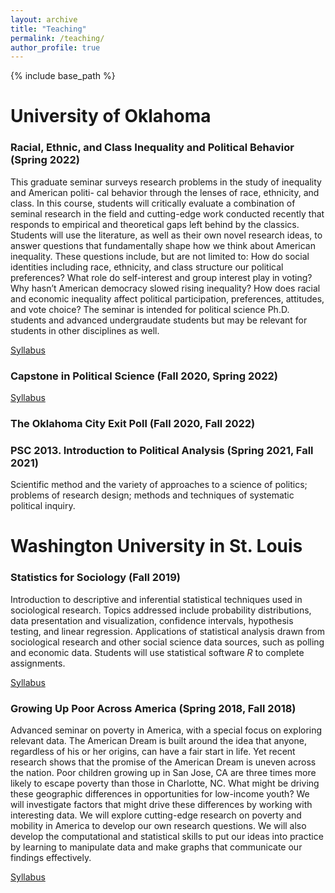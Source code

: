 ```yaml
---
layout: archive
title: "Teaching"
permalink: /teaching/
author_profile: true
---
```

{% include base_path %}

<!-- Global site tag (gtag.js) - Google Analytics -->
<script async src="https://www.googletagmanager.com/gtag/js?id=UA-123521501-1"></script>
<script>
  window.dataLayer = window.dataLayer || [];
  function gtag(){dataLayer.push(arguments);}
  gtag('js', new Date());

  gtag('config', 'UA-123521501-1');
</script>


# University of Oklahoma


### Racial, Ethnic, and Class Inequality and Political Behavior (Spring 2022)

This graduate seminar surveys research problems in the study of inequality and American politi- cal behavior through the lenses of race, ethnicity, and class. In this course, students will critically evaluate a combination of seminal research in the field and cutting-edge work conducted recently that responds to empirical and theoretical gaps left behind by the classics. Students will use the literature, as well as their own novel research ideas, to answer questions that fundamentally shape how we think about American inequality. These questions include, but are not limited to: How do social identities including race, ethnicity, and class structure our political preferences? What role do self-interest and group interest play in voting? Why hasn’t American democracy slowed rising inequality? How does racial and economic inequality affect political participation, preferences, attitudes, and vote choice? The seminar is intended for political science Ph.D. students and advanced undergraudate students but may be relevant for students in other disciplines as well.

[Syllabus](http://jskuk.github.io/files/syllabus-psc-5400-spring-2022.pdf)



### Capstone in Political Science (Fall 2020, Spring 2022)

[Syllabus](http://jskuk.github.io/files/Capstone_SP2022.pdf)

### The Oklahoma City Exit Poll (Fall 2020, Fall 2022)



### PSC 2013. Introduction to Political Analysis (Spring 2021, Fall 2021)

Scientific method and the variety of approaches to a science of politics; problems of research design; methods and techniques of systematic political inquiry.


# Washington University in St. Louis

### Statistics for Sociology (Fall 2019)

Introduction to descriptive and inferential statistical techniques used in sociological research. Topics addressed include probability distributions, data presentation and visualization, confidence intervals, hypothesis testing, and linear regression. Applications of statistical analysis drawn from sociological research and other social science data sources, such as polling and economic data. Students will use statistical software *R* to complete assignments.

[Syllabus](http://jskuk.github.io/files/syllabus_SOC3050.pdf)

### Growing Up Poor Across America (Spring 2018, Fall 2018)

Advanced seminar on poverty in America, with a special focus on exploring relevant data. The American Dream is built around the idea that anyone, regardless of his or her origins, can have a fair start in life. Yet recent research shows that the promise of the American Dream is uneven across the nation. Poor children growing up in San Jose, CA are three times more likely to escape poverty than those in Charlotte, NC. What might be driving these geographic differences in opportunities for low-income youth? We will investigate factors that might drive these differences by working with interesting data. We will explore cutting-edge research on poverty and mobility in America to develop our own research questions. We will also develop the computational and statistical skills to put our ideas into practice by learning to manipulate data and make graphs that communicate our findings effectively. 

[Syllabus](http://jskuk.github.io/files/syllabus_SOC352.pdf)
